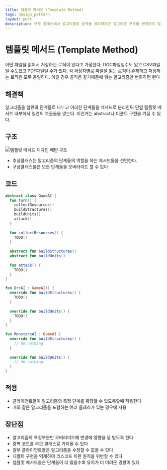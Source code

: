 ```yaml
---
title: 템플릿 메서드 (Template Method)
tags: design_pattern
layout: post
description: 부모 클래스에서 알고리즘의 골격을 정의하지만 알고리즘 구조를 변경하지 않고 자식클래스들이 알고리즘의 특정 단계를 재정의 하는 행동 디자인패턴
---
```


# 템플릿 메서드 (Template Method)

어떤 파일을 읽어서 저장하는 로직이 있다고 가정한다. DOC파일일수도 있고 CSV파일일 수도있고 PDF파일일 수가 있다. 각 확장자별로 파일을 읽는 로직이 존재하고 저장하는 로직은 모두 동일하다. 이럴 경우 골격은 같기때문에 읽는 알고리즘만 변화하면 된다

## 해결책

알고리즘을 일련의 단계들로 나누고 이러한 단계들을 메서드로 분리한뒤 단일 템플릿 메서드 내부에서 일련의 호출들을 넣는다. 이런거는 abstract나 디폴트 구현을 가질 수 있다.

## 구조

![템플릿 메서드 디자인 패턴 구조](https://refactoring.guru/images/patterns/diagrams/template-method/structure.png)

- 추상클래스는 알고리즘의 단계들의 역할을 하는 메서드들을 선언한다.
- 구상클래스들은 모든 단계들을 오버라이드 할 수 있다

## 코드

```kotlin
abstract class GameAI {
  fun turn() {
    collectResources()
    buildStructures()
    buildUnits()
    attack()
  }
  
  fun collectResources() {
    TODO()
  }
  
  abstract fun buildStructures()
  abstract fun buildUnits()
  
  fun attack() {
    TODO()
  }
}

fun OrcAI : GameAI() {
  override fun buildStructures() {
    TODO()
  }
  
  override fun buildUnits() {
    TODO()
  }
}

fun MonstersAI : GameAI {
  override fun buildStructures() {
    // do nothing
  }
  
  override fun buildUnits() {
    // do nothing
  }
}
```

## 적용

- 클라이언트들이 알고리즘의 특정 단계를 확장할 수 있도록할때 적용한다
- 거의 같은 알고리즘을 포함하는 여러 클래스가 있는 경우에 사용

## 장단점

- 알고리즘의 특정부분만 오버라이드해 변경에 영향을 덜 받도록 한다
- 중복 코드를 부모 클래스로 가져올 수 있다
- 일부 클라이언트들은 알고리즘을 수정할 수 없을 수 있다
- 디폴트 구현을 억제하여 리스코프 치환 원칙을 위반할 수 있다
- 템플릿 메서드들은 단계들이 더 많을수록 유지가 더 어려운 경향이 있다

